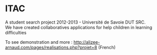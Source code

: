 ITAC
====

A student search project 2012-2013 - Université de Savoie DUT SRC.<br />
We have created collaboratives applications for help children in learning difficulties

To see demonstration and more : <http://alizee-arnaud.com/pages/realisations.php?projet=8> (French)
